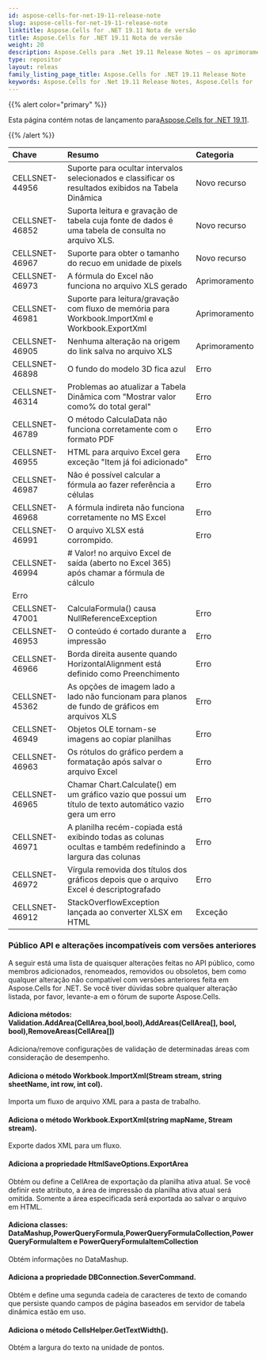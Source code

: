```yaml
---
id: aspose-cells-for-net-19-11-release-note
slug: aspose-cells-for-net-19-11-release-note
linktitle: Aspose.Cells for .NET 19.11 Nota de versão
title: Aspose.Cells for .NET 19.11 Nota de versão
weight: 20
description: Aspose.Cells para .Net 19.11 Release Notes – os aprimoramentos mais recentes, novos recursos e correções
type: repositor
layout: releas
family_listing_page_title: Aspose.Cells for .NET 19.11 Release Note
keywords: Aspose.Cells for .Net 19.11 Release Notes, Aspose.Cells for .Net 19.11 updates and fixe
---
```

{{% alert color="primary" %}} 

 Esta página contém notas de lançamento para[Aspose.Cells for .NET 19.11](https://www.nuget.org/packages/Aspose.Cells/19.11.0).

{{% /alert %}} 

|**Chave**|**Resumo**|**Categoria**|
| :- | :- | :- |
|CELLSNET-44956|Suporte para ocultar intervalos selecionados e classificar os resultados exibidos na Tabela Dinâmica|Novo recurso|
|CELLSNET-46852|Suporta leitura e gravação de tabela cuja fonte de dados é uma tabela de consulta no arquivo XLS.|Novo recurso|
|CELLSNET-46967|Suporte para obter o tamanho do recuo em unidade de pixels|Novo recurso|
|CELLSNET-46973|A fórmula do Excel não funciona no arquivo XLS gerado|Aprimoramento|
|CELLSNET-46981|Suporte para leitura/gravação com fluxo de memória para Workbook.ImportXml e Workbook.ExportXml|Aprimoramento|
|CELLSNET-46905|Nenhuma alteração na origem do link salva no arquivo XLS|Aprimoramento|
|CELLSNET-46898|O fundo do modelo 3D fica azul|Erro|
|CELLSNET-46314|Problemas ao atualizar a Tabela Dinâmica com "Mostrar valor como% do total geral"|Erro|
|CELLSNET-46789|O método CalculaData não funciona corretamente com o formato PDF|Erro|
|CELLSNET-46955|HTML para arquivo Excel gera exceção "Item já foi adicionado"|Erro|
|CELLSNET-46987|Não é possível calcular a fórmula ao fazer referência a células|Erro|
|CELLSNET-46968|A fórmula indireta não funciona corretamente no MS Excel|Erro|
|CELLSNET-46991|O arquivo XLSX está corrompido.|Erro|
|CELLSNET-46994|# Valor! no arquivo Excel de saída (aberto no Excel 365) após chamar a fórmula de cálculo
|Erro|
|CELLSNET-47001|CalculaFormula() causa NullReferenceException|Erro|
|CELLSNET-46953|O conteúdo é cortado durante a impressão|Erro|
|CELLSNET-46966|Borda direita ausente quando HorizontalAlignment está definido como Preenchimento|Erro|
|CELLSNET-45362|As opções de imagem lado a lado não funcionam para planos de fundo de gráficos em arquivos XLS|Erro|
|CELLSNET-46949|Objetos OLE tornam-se imagens ao copiar planilhas|Erro|
|CELLSNET-46963|Os rótulos do gráfico perdem a formatação após salvar o arquivo Excel|Erro|
|CELLSNET-46965|Chamar Chart.Calculate() em um gráfico vazio que possui um título de texto automático vazio gera um erro|Erro|
|CELLSNET-46971|A planilha recém-copiada está exibindo todas as colunas ocultas e também redefinindo a largura das colunas|Erro|
|CELLSNET-46972|Vírgula removida dos títulos dos gráficos depois que o arquivo Excel é descriptografado|Erro|
|CELLSNET-46912|StackOverflowException lançada ao converter XLSX em HTML|Exceção|
###  **Público API e alterações incompatíveis com versões anteriores**
A seguir está uma lista de quaisquer alterações feitas no API público, como membros adicionados, renomeados, removidos ou obsoletos, bem como qualquer alteração não compatível com versões anteriores feita em Aspose.Cells for .NET. Se você tiver dúvidas sobre qualquer alteração listada, por favor, levante-a em o fórum de suporte Aspose.Cells.
####  **Adiciona métodos: Validation.AddArea(CellArea,bool,bool),AddAreas(CellArea[], bool, bool),RemoveAreas(CellArea[])**
Adiciona/remove configurações de validação de determinadas áreas com consideração de desempenho.
####  **Adiciona o método Workbook.ImportXml(Stream stream, string sheetName, int row, int col).**
Importa um fluxo de arquivo XML para a pasta de trabalho.
####  **Adiciona o método Workbook.ExportXml(string mapName, Stream stream).**
Exporte dados XML para um fluxo.
####  **Adiciona a propriedade HtmlSaveOptions.ExportArea**
Obtém ou define a CellArea de exportação da planilha ativa atual. Se você definir este atributo, a área de impressão da planilha ativa atual será omitida. Somente a área especificada será exportada ao salvar o arquivo em HTML.
####  **Adiciona classes: DataMashup,PowerQueryFormula,PowerQueryFormulaCollection,PowerQueryFormulaItem e PowerQueryFormulaItemCollection**
Obtém informações no DataMashup.
####  **Adiciona a propriedade DBConnection.SeverCommand.**
Obtém e define uma segunda cadeia de caracteres de texto de comando que persiste quando campos de página baseados em servidor de tabela dinâmica estão em uso.
####  **Adiciona o método CellsHelper.GetTextWidth().**
Obtém a largura do texto na unidade de pontos.
